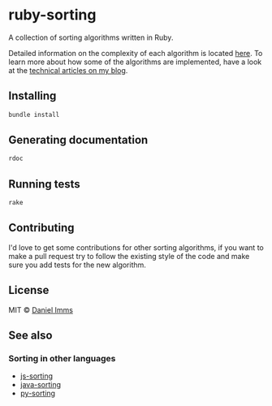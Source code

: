 # ruby-sorting

A collection of sorting algorithms written in Ruby.

Detailed information on the complexity of each algorithm is located [here][complexity_readme]. To learn more about how some of the algorithms are implemented, have a look at the [technical articles on my blog][gwtw_sorting].



## Installing

```bash
bundle install
```


## Generating documentation

```bash
rdoc
```



## Running tests

```bash
rake
```



## Contributing

I'd love to get some contributions for other sorting algorithms, if you want to make a pull request try to follow the existing style of the code and make sure you add tests for the new algorithm.



## License

MIT © [Daniel Imms](http://www.growingwiththeweb.com)



## See also

### Sorting in other languages

* [js-sorting](https://github.com/Tyriar/js-sorting)
* [java-sorting](https://github.com/GrowingWithTheWeb/java-sorting)
* [py-sorting](https://github.com/GrowingWithTheWeb/py-sorting)



[gwtw_sorting]: http://www.growingwiththeweb.com/p/explore.html?t=Sorting
[complexity_readme]: https://github.com/Tyriar/js-sorting/tree/master/lib/README.md
